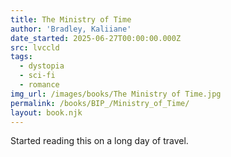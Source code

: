```yaml
---
title: The Ministry of Time
author: 'Bradley, Kaliiane'
date_started: 2025-06-27T00:00:00.000Z
src: lvccld
tags:
  - dystopia
  - sci-fi
  - romance
img_url: /images/books/The Ministry of Time.jpg
permalink: /books/BIP_/Ministry_of_Time/
layout: book.njk
---
```

Started reading this on a long day of travel.

